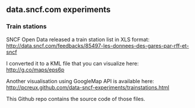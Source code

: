 ## data.sncf.com experiments

### Train stations

SNCF Open Data released a train station list in XLS format: http://data.sncf.com/feedbacks/85497-les-donnees-des-gares-par-rff-et-sncf

I converted it to a KML file that you can visualize here: http://g.co/maps/eps6p

Another visualisation using GoogleMap API is available here: http://pcreux.github.com/data-sncf-experiments/trainstations.html

This Github repo contains the source code of those files.

